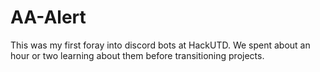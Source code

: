 # AA-Alert
This was my first foray into discord bots at HackUTD. We spent about an hour or two learning about them before transitioning projects.
